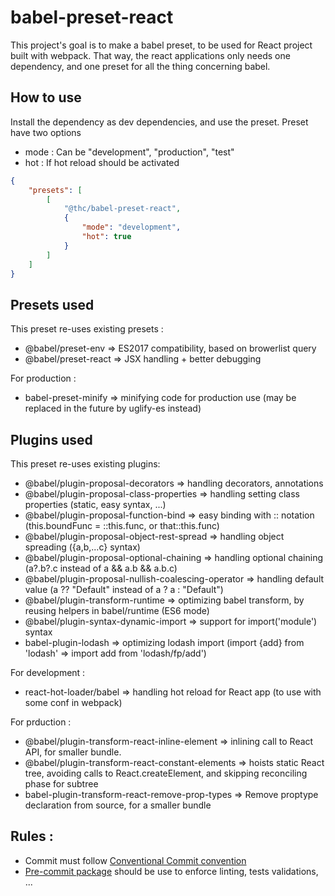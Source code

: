 # babel-preset-react

This project's goal is to make a babel preset, to be used for React project built with webpack.
That way, the react applications only needs one dependency, and one preset for all the thing concerning babel.

## How to use

Install the dependency as dev dependencies, and use the preset.
Preset have two options

-   mode : Can be "development", "production", "test"
-   hot : If hot reload should be activated

```json
{
    "presets": [
        [
            "@thc/babel-preset-react",
            {
                "mode": "development",
                "hot": true
            }
        ]
    ]
}
```

## Presets used

This preset re-uses existing presets :

-   @babel/preset-env => ES2017 compatibility, based on browerlist query
-   @babel/preset-react => JSX handling + better debugging

For production :

-   babel-preset-minify => minifying code for production use (may be replaced in the future by uglify-es instead)

## Plugins used

This preset re-uses existing plugins:

-   @babel/plugin-proposal-decorators => handling decorators, annotations
-   @babel/plugin-proposal-class-properties => handling setting class properties (static, easy syntax, ...)
-   @babel/plugin-proposal-function-bind => easy binding with :: notation (this.boundFunc = ::this.func, or that::this.func)
-   @babel/plugin-proposal-object-rest-spread => handling object spreading ({a,b,...c} syntax)
-   @babel/plugin-proposal-optional-chaining => handling optional chaining (a?.b?.c instead of a && a.b && a.b.c)
-   @babel/plugin-proposal-nullish-coalescing-operator => handling default value (a ?? "Default" instead of a ? a : "Default")
-   @babel/plugin-transform-runtime => optimizing babel transform, by reusing helpers in babel/runtime (ES6 mode)
-   @babel/plugin-syntax-dynamic-import => support for import('module') syntax
-   babel-plugin-lodash => optimizing lodash import (import {add} from 'lodash' => import add from 'lodash/fp/add')

For development :

-   react-hot-loader/babel => handling hot reload for React app (to use with some conf in webpack)

For prduction :

-   @babel/plugin-transform-react-inline-element => inlining call to React API, for smaller bundle.
-   @babel/plugin-transform-react-constant-elements => hoists static React tree, avoiding calls to React.createElement, and skipping reconciling phase for subtree
-   babel-plugin-transform-react-remove-prop-types => Remove proptype declaration from source, for a smaller bundle

## Rules :

-   Commit must follow [Conventional Commit convention](https://conventionalcommits.org/)
-   [Pre-commit package](https://www.npmjs.com/package/pre-commit) should be use to enforce linting, tests validations, ...

